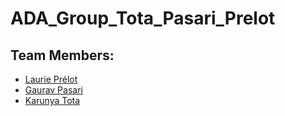 # ADA_Group_Tota_Pasari_Prelot

## Team Members:
* [Laurie Prélot](https://www.github.com/lprelot)
* [Gaurav Pasari](https://www.github.com/gauravpasari)
* [Karunya Tota](https://www.github.com/karunyatota)
